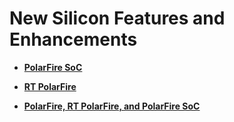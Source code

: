 # New Silicon Features and Enhancements

-   **[PolarFire SoC](GUID-2B4BDAA0-BCC6-4A8D-82B6-EDFA103E2B8F.md)**  

-   **[RT PolarFire](GUID-AB6075EF-1B31-4F4D-B562-EC591D6A7FE5.md)**  

-   **[PolarFire, RT PolarFire, and PolarFire SoC](GUID-0DF426A6-97DD-4626-83B9-A155BAC489D8.md)**  


